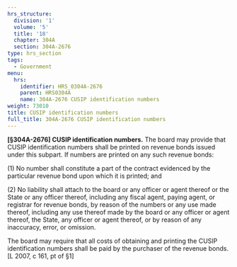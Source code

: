 ```yaml
---
hrs_structure:
  division: '1'
  volume: '5'
  title: '18'
  chapter: 304A
  section: 304A-2676
type: hrs_section
tags:
  - Government
menu:
  hrs:
    identifier: HRS_0304A-2676
    parent: HRS0304A
    name: 304A-2676 CUSIP identification numbers
weight: 73010
title: CUSIP identification numbers
full_title: 304A-2676 CUSIP identification numbers
---
```

**[§304A-2676] CUSIP identification numbers.** The board may provide that CUSIP identification numbers shall be printed on revenue bonds issued under this subpart. If numbers are printed on any such revenue bonds:

(1) No number shall constitute a part of the contract evidenced by the particular revenue bond upon which it is printed; and

(2) No liability shall attach to the board or any officer or agent thereof or the State or any officer thereof, including any fiscal agent, paying agent, or registrar for revenue bonds, by reason of the numbers or any use made thereof, including any use thereof made by the board or any officer or agent thereof, the State, any officer or agent thereof, or by reason of any inaccuracy, error, or omission.

The board may require that all costs of obtaining and printing the CUSIP identification numbers shall be paid by the purchaser of the revenue bonds. [L 2007, c 161, pt of §1]